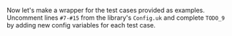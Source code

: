 Now let's make a wrapper for the test cases provided as examples.
Uncomment lines `#7-#15` from the library's `Config.uk` and complete `TODO_9` by adding new config variables for each test case.
